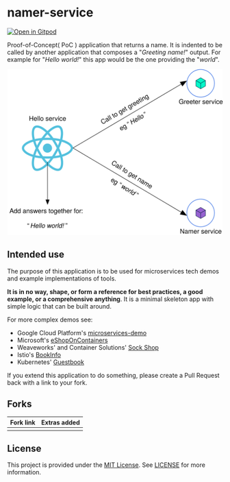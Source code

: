 # namer-service

[![Open in Gitpod](https://gitpod.io/button/open-in-gitpod.svg)](https://gitpod.io/#https://github.com/poc-hello-world/namer-service)

Proof-of-Concept( PoC ) application that returns a name. It is indented to be called by another application that composes a "_Greeting name!_" output. For example for "_Hello world!_" this app would be the one providing the "_world_".

![Architecture diagram](./docs/hello-world.svg)

## Intended use

The purpose of this application is to be used for microservices tech demos and example implementations of tools.

**It is in no way, shape, or form a reference for best practices, a good example, or a comprehensive anything**. It is a minimal skeleton app with simple logic that can be built around.

For more complex demos see:

- Google Cloud Platform's [microservices-demo](https://github.com/GoogleCloudPlatform/microservices-demo)
- Microsoft's [eShopOnContainers](https://github.com/dotnet-architecture/eShopOnContainers)
- Weaveworks' and Container Solutions' [Sock Shop](https://github.com/microservices-demo/microservices-demo)
- Istio's [BookInfo](https://istio.io/docs/examples/bookinfo/)
- Kubernetes' [Guestbook](https://kubernetes.io/docs/tutorials/stateless-application/guestbook/)

If you extend this application to do something, please create a Pull Request back with a link to your fork.

## Forks

| Fork link | Extras added |
|-----------|--------------|
|           |              |

## License

This project is provided under the [MIT License](https://github.com/poc-hello-world/namer-service/blob/master/LICENSE). See [LICENSE](https://github.com/poc-hello-world/namer-service/blob/master/LICENSE) for more information.

